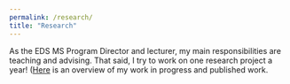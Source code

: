 ```yaml
---
permalink: /research/
title: "Research"
---
```

As the EDS MS Program Director and lecturer, my main responsibilities are teaching and advising. That said, I try to work on one research project a year! ([Here]([https://ed.stanford.edu/eds](https://scholar.google.com/citations?user=CkvAXqUAAAAJ&hl=en&oi=ao)) is an overview of my work in progress and published work.
